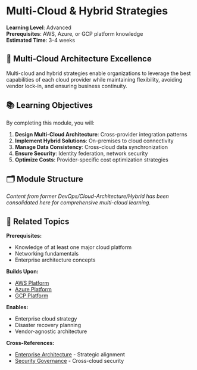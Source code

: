 # Multi-Cloud & Hybrid Strategies

**Learning Level**: Advanced  
**Prerequisites**: AWS, Azure, or GCP platform knowledge  
**Estimated Time**: 3-4 weeks  

## 🎯 Multi-Cloud Architecture Excellence

Multi-cloud and hybrid strategies enable organizations to leverage the best capabilities of each cloud provider while maintaining flexibility, avoiding vendor lock-in, and ensuring business continuity.

## 📚 Learning Objectives

By completing this module, you will:

1. **Design Multi-Cloud Architecture**: Cross-provider integration patterns
2. **Implement Hybrid Solutions**: On-premises to cloud connectivity
3. **Manage Data Consistency**: Cross-cloud data synchronization
4. **Ensure Security**: Identity federation, network security
5. **Optimize Costs**: Provider-specific cost optimization strategies

## 🗂️ Module Structure

*Content from former DevOps/Cloud-Architecture/Hybrid has been consolidated here for comprehensive multi-cloud learning.*

## 🔗 Related Topics

**Prerequisites:**

- Knowledge of at least one major cloud platform
- Networking fundamentals
- Enterprise architecture concepts

**Builds Upon:**

- [AWS Platform](../03_AWS-Platform/)
- [Azure Platform](../02_Azure-Platform/)
- [GCP Platform](../04_GCP-Platform/)

**Enables:**

- Enterprise cloud strategy
- Disaster recovery planning
- Vendor-agnostic architecture

**Cross-References:**

- [Enterprise Architecture](../../07_Enterprise-Architecture/) - Strategic alignment
- [Security Governance](../../06_Security-Governance/) - Cross-cloud security
